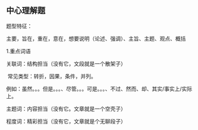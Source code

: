 ## 中心理解题

题型特征：

​		主要，旨在，重在，意在，想要说明（论述、强调）、主旨、主题、观点、概括

1.重点词语

关联词：结构担当（没有它，文段就是一个散架子）

​				常见类型：转折，因果，条件，并列。

​				例如：虽然。。。但是。。。、尽管。。。可是。。。、不过、然而、却、其实/事实上/实际上。

主题词：内容担当（没有它。文章就是一个空壳子）

程度词：精彩担当（没有它，文章就是个无聊段子）